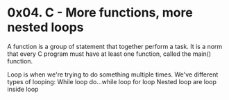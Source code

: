# 0x04. C - More functions, more nested loops

A function is a group of statement that together perform a task. 
It is a norm that every C program must have at least one function, called the main() function. 

Loop is when we're trying to do something multiple times. 
We've different types of looping:
	While loop
	do...while loop 
	for loop
Nested loop are loop inside loop
